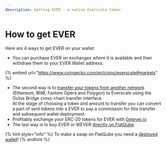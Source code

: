 ```yaml
---
description: Getting EVER - a native Everscale token
---
```


# How to get EVER

Here are 4 ways to get EVER on your wallet.

* You can purchase EVER on exchanges where it is available and then withdraw them to your EVER Wallet address:

{% embed url="https://www.coingecko.com/en/coins/everscale#markets" %}

* The second way is to [transfer your tokens from another network](../bridge/cross-chain-transfer/how-to/transferring-from-another-network-to-everscale.md) (Ethereum, BNB, Fantom Opera and Polygon) to Everscale using the Octus Bridge cross-chain transfer interface.\
  At the stage of choosing a token and amount to transfer you can convert a part of sent tokens into a EVER to pay a commission for this transfer and subsequent wallet deployment.
* Profitably exchange your ERC-20 tokens for EVER with [Getever.io](https://getever.io/)
* The last way is to buy EVER or WEVER [directly on FlatQube](https://flatqube.io/swap/0:a519f99bb5d6d51ef958ed24d337ad75a1c770885dcd42d51d6663f9fcdacfb2/0:a49cd4e158a9a15555e624759e2e4e766d22600b7800d891e46f9291f044a93d).​

{% hint style="info" %}
To make a swap on FlatQube you need a [deployed wallet](http://localhost:5000/s/vwtaQbYcgICT7ubKSITZ/getting-started/install-and-singing-in/deploy)!
{% endhint %}
